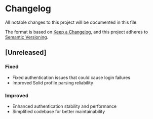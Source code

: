 # Changelog

All notable changes to this project will be documented in this file.

The format is based on [Keep a Changelog](https://keepachangelog.com/en/1.0.0/),
and this project adheres to [Semantic Versioning](https://semver.org/spec/v2.0.0.html).

## [Unreleased]

### Fixed
- Fixed authentication issues that could cause login failures
- Improved Solid profile parsing reliability

### Improved
- Enhanced authentication stability and performance
- Simplified codebase for better maintainability
